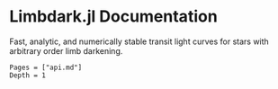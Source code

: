 # Limbdark.jl Documentation

Fast, analytic, and numerically stable transit light curves for stars with
arbitrary order limb darkening.

```@contents
Pages = ["api.md"]
Depth = 1
```